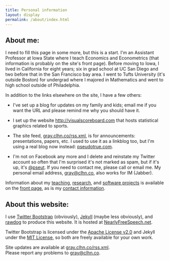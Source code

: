 ```yaml
---
title: Personal information
layout: display
permalink: /about/index.html
---
```


## About me:

I need to fill this page in some more, but this is a start.  I'm an
Assistant Professor at Iowa State where I teach Economics and
Econometrics (that information is probably on the site's front page).
Before moving to Iowa, I lived in California for eight years; six in
grad school at UC San Diego and two before that in the San Francisco
bay area.  I went to Tufts University (it's outside Boston) for
undergrad where I majored in Mathematics and went to high school
outside of Philadelphia.

In addition to the links elsewhere on the site, I have a few others:

* I've set up a blog for updates on my family and kids; email me if
  you want the URL and please remind me why you should have it.

* I set up the website <http://visualscoreboard.com> that hosts
  statistical graphics related to sports.

* The site feed, [gray.clhn.co/rss.xml](/rss.xml), is for
  announcements: presentations, papers, etc. I used to use it as a
  linkblog too, but I'm using a real blog now instead:
  [pseudotrue.com](http://pseudotrue.com).

* I'm not on Facebook any more and I delete and reinstate my Twitter
  account so often that I'm surprised it's not marked as spam, but if
  it's up, it's [@pseut](https://www.twitter.com/psetu). If you need
  to contact me, please call or email me. My personal email address,
  <gray@clhn.co>, also works for IM (Jabber).

Information about my [teaching](/index.html#Teaching),
[research](/index.html#Research), and [software
projects](/index.html#Software) is available on the [front
page](/index.html), as is my [contact
information](/index.html#Information).

## About this website:

I use [Twitter Bootstrap](http://twitter.github.com/bootstrap)
(obviously), [Jekyll](http://jekyllrb.com/) (maybe less obviously),
and [rawdog](http://offog.org/code/rawdog.html) to produce this
website.  It is hosted at
[NearlyFreeSpeech.net](https://www.nearlyfreespeech.net/).

Twitter Bootstrap is licensed under the [Apache License
v2.0](http://www.apache.org/licenses/LICENSE-2.0) and Jekyll under the
[MIT License](http://opensource.org/licenses/MIT), so both are freely
available for your own work.

Site updates are available at [gray.clhn.co/rss.xml](/rss.xml).  
Please report any problems to <gray@clhn.co>.
